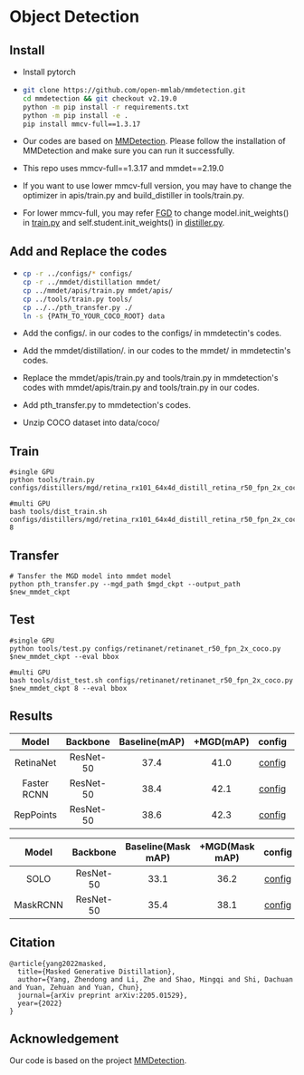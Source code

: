 # Object Detection

## Install

  - Install pytorch

  - ```bash
    git clone https://github.com/open-mmlab/mmdetection.git
    cd mmdetection && git checkout v2.19.0
    python -m pip install -r requirements.txt 
    python -m pip install -e .
    pip install mmcv-full==1.3.17
    
    
    ```

    

  - Our codes are based on [MMDetection](https://github.com/open-mmlab/mmdetection). Please follow the installation of MMDetection and make sure you can run it successfully.

  - This repo uses mmcv-full==1.3.17 and mmdet==2.19.0

  - If you want to use lower mmcv-full version, you may have to change the optimizer in apis/train.py and build_distiller in tools/train.py.

  - For lower mmcv-full, you may refer [FGD](https://github.com/yzd-v/FGD) to change model.init_weights() in [train.py](https://github.com/yzd-v/MGD/tree/master/det/tools/train.py) and self.student.init_weights() in [distiller.py](https://github.com/yzd-v/MGD/tree/master/det/mmdet/distillation/distillers/detection_distiller.py).

## Add and Replace the codes

  - ```bash
    cp -r ../configs/* configs/
    cp -r ../mmdet/distillation mmdet/
    cp ../mmdet/apis/train.py mmdet/apis/
    cp ../tools/train.py tools/
    cp ../../pth_transfer.py ./
    ln -s {PATH_TO_YOUR_COCO_ROOT} data
    ```

  - Add the configs/. in our codes to the configs/ in mmdetectin's codes.

  - Add the mmdet/distillation/. in our codes to the mmdet/ in mmdetectin's codes.

  - Replace the mmdet/apis/train.py and tools/train.py in mmdetection's codes with mmdet/apis/train.py and tools/train.py in our codes.

  - Add pth_transfer.py to mmdetection's codes.

  - Unzip COCO dataset into data/coco/

## Train

```
#single GPU
python tools/train.py configs/distillers/mgd/retina_rx101_64x4d_distill_retina_r50_fpn_2x_coco.py

#multi GPU
bash tools/dist_train.sh configs/distillers/mgd/retina_rx101_64x4d_distill_retina_r50_fpn_2x_coco.py 8
```

## Transfer

```
# Tansfer the MGD model into mmdet model
python pth_transfer.py --mgd_path $mgd_ckpt --output_path $new_mmdet_ckpt
```

## Test

```
#single GPU
python tools/test.py configs/retinanet/retinanet_r50_fpn_2x_coco.py $new_mmdet_ckpt --eval bbox

#multi GPU
bash tools/dist_test.sh configs/retinanet/retinanet_r50_fpn_2x_coco.py $new_mmdet_ckpt 8 --eval bbox
```

## Results

|    Model    | Backbone  | Baseline(mAP) | +MGD(mAP) |                            config                            |                             log                              |                            weight                            |
| :---------: | :-------: | :-----------: | :-------: | :----------------------------------------------------------: | :----------------------------------------------------------: | :----------------------------------------------------------: |
|  RetinaNet  | ResNet-50 |     37.4      |   41.0    | [config](https://github.com/open-mmlab/mmdetection/tree/master/configs/retinanet/retinanet_r50_fpn_2x_coco.py) | [baidu](https://pan.baidu.com/s/1sBxgi110KtZLSB8NDr7G-g?pwd=n83s) | [baidu](https://pan.baidu.com/s/1Bqv2XNa_TAGZJFUd177WWA?pwd=gu2x) |
| Faster RCNN | ResNet-50 |     38.4      |   42.1    | [config](https://github.com/open-mmlab/mmdetection/tree/master/configs/faster_rcnn/faster_rcnn_r50_fpn_2x_coco.py) | [baidu](https://pan.baidu.com/s/1xrLcE2e9e5qT1nomX4TqTg?pwd=aheq) | [baidu](https://pan.baidu.com/s/1vuZuq06wg3X9SJPNWQSgrw?pwd=2x8z) |
|  RepPoints  | ResNet-50 |     38.6      |   42.3    | [config](https://github.com/open-mmlab/mmdetection/tree/master/configs/reppoints/reppoints_moment_r50_fpn_gn-neck+head_2x_coco.py) | [baidu](https://pan.baidu.com/s/103unzbTgqjIBdYzH8zliEg?pwd=aucd) | [baidu](https://pan.baidu.com/s/1HfqvLoMU57y9NXPq5TNhow?pwd=g79p) |

|  Model   | Backbone  | Baseline(Mask mAP) | +MGD(Mask mAP) |                            config                            |                             log                              |                            weight                            |
| :------: | :-------: | :----------------: | :------------: | :----------------------------------------------------------: | :----------------------------------------------------------: | :----------------------------------------------------------: |
|   SOLO   | ResNet-50 |        33.1        |      36.2      | [config](https://github.com/open-mmlab/mmdetection/blob/master/configs/solo/solo_r50_fpn_1x_coco.py) | [baidu](https://pan.baidu.com/s/1kl7bSSkToN7atGZdWp9Ntw?pwd=wdpt) | [baidu](https://pan.baidu.com/s/1xZmIj_wP7SXsSxfXxa_4Ww?pwd=ksr1) |
| MaskRCNN | ResNet-50 |        35.4        |      38.1      | [config](https://github.com/open-mmlab/mmdetection/tree/master/configs/mask_rcnn/mask_rcnn_r50_fpn_2x_coco.py) | [baidu](https://pan.baidu.com/s/1uN8Q5Ew57oKUjzh65_TCVw?pwd=nykm) | [baidu](https://pan.baidu.com/s/1B4Bcw6S_sy882SMK2bp7uw?pwd=a7xf) |

## Citation

```
@article{yang2022masked,
  title={Masked Generative Distillation},
  author={Yang, Zhendong and Li, Zhe and Shao, Mingqi and Shi, Dachuan and Yuan, Zehuan and Yuan, Chun},
  journal={arXiv preprint arXiv:2205.01529},
  year={2022}
}
```

## Acknowledgement

Our code is based on the project [MMDetection](https://github.com/open-mmlab/mmdetection).

